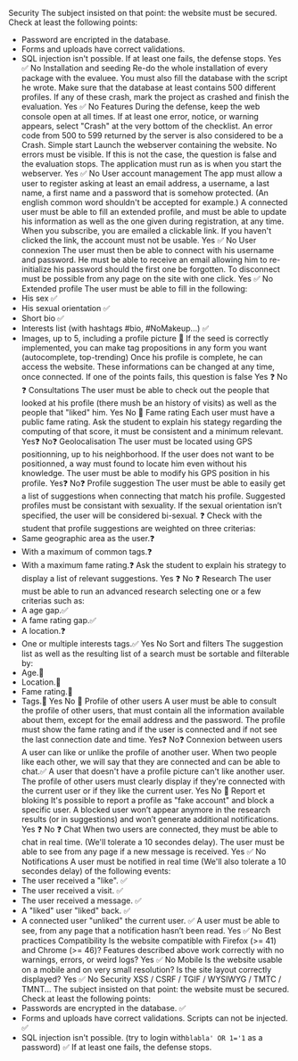 Security
The subject insisted on that point: the website must be secured.
Check at least the following points:
- Password are encripted in the database.
- Forms and uploads have correct validations.
- SQL injection isn't possible.
If at least one fails, the defense stops.
 Yes ✅
 No
Installation and seeding
Re-do the whole installation of every package with the evaluee.
You must also fill the database with the script he wrote.
Make sure that the database at least contains 500 different profiles.
If any of these crash, mark the project as crashed and finish the evaluation.
 Yes ✅
 No
Features
During the defense, keep the web console open at all times. If at least one error, notice, or warning appears, select "Crash" at the very bottom of the checklist. An error code from 500 to 599 returned by the server is also considered to be a Crash.
Simple start
Launch the webserver containing the website.
No errors must be visible.
If this is not the case, the question is false and the evaluation stops.
The application must run as is when you start the webserver.
 Yes ✅
 No
User account management
The app must allow a user to register asking at least an
email address, a username, a last name, a first name and
a password that is somehow protected. (An english common
word shouldn't be accepted for example.)
A connected user must be able to fill an extended profile,
and must be able to update his information as well as the
one given during registration, at any time.
When you subscribe, you are emailed a clickable link.
If you haven't clicked the link, the account must not be usable.
 Yes ✅
 No
User connexion
The user must then be able to connect with his username
and password. He must be able to receive an email
allowing him to re-initialize his password should
the first one be forgotten.
To disconnect must be possible from any page on the site
with one click.
 Yes ✅
 No
Extended profile
The user must be able to fill in the following:
- His sex ✅
- His sexual orientation ✅
- Short bio ✅
- Interests list (with hashtags \#bio, \#NoMakeup...) ✅
- Images, up to 5, including a profile picture 🚫
If the seed is correctly implemented,
you can make tag propositions in any form you want
(autocomplete, top-trending)
Once his profile is complete, he can access the website.
These informations can be changed at any time, once connected.
If one of the points fails, this question is false
 Yes ❓
 No ❓
Consultations
The user must be able to check out the people that looked at his
profile (there mush be an history of visits) as well as the people
that "liked" him.
 Yes 
 No 🚫
Fame rating
Each user must have a public fame rating. Ask the student to explain
his stategy regarding the computing of that score, it must be consistent
and a minimum relevant.
 Yes❓
 No❓
Geolocalisation
The user must be located using GPS positionning, up to his
neighborhood. If the user does not want to be positionned,
a way must found to locate him even without his knowledge.
The user must be able to modify his GPS position in his
profile.
 Yes❓
 No❓
Profile suggestion
The user must be able to easily get a list of suggestions when
connecting that match his profile.
Suggested profiles must be consistant with sexuality. If the
sexual orientation isn’t specified, the user will be considered
bi-sexual. ❓
Check with the student that profile suggestions are weighted on
three criterias:
- Same geographic area as the user.❓
- With a maximum of common tags.❓
- With a maximum fame rating.❓
Ask the student to explain his strategy to display a list of
relevant suggestions.
 Yes ❓
 No ❓
Research
The user must be able to run an advanced research selecting
one or a few criterias such as:
- A age gap.✅
- A fame rating gap.✅
- A location.❓
- One or multiple interests tags.✅
 Yes
 No
Sort and filters
The suggestion list as well as the resulting list of a search must be
sortable and filterable by:
- Age.🚫
- Location.🚫
- Fame rating.🚫
- Tags.🚫
 Yes
 No 🚫
Profile of other users
A user must be able to consult the profile of other users,
that must contain all the information available about them,
except for the email address and the password.
The profile must show the fame rating and if the user is
connected and if not see the last connection date and time.
 Yes❓
 No❓
Connexion between users
A user can like or unlike the profile of another user. When two people
like each other, we will say that they are connected and can be able to
chat.✅
A user that doesn't have a profile picture can't like another user.
The profile of other users must clearly display if they're connected
with the current user or if they like the current user.
 Yes
 No 🚫
Report et bloking
It's possible to report a profile as "fake account" and block a specific
user. A blocked user won’t appear anymore in the research results (or in
suggestions) and won’t generate additional notifications.
 Yes ❓
 No ❓
Chat
When two users are connected, they must be able to chat in real time.
(We'll tolerate a 10 secondes delay).
The user must be able to see from any page if a new message is received.
 Yes ✅
 No
Notifications
A user must be notified in real time (We'll also tolerate a
10 secondes delay) of the following events:
- The user received a "like". ✅
- The user received a visit. ✅
- The user received a message. ✅
- A "liked" user "liked" back. ✅
- A connected user "unliked" the current user. ✅
A user must be able to see, from any page that a notification
hasn’t been read.
 Yes ✅
 No
Best practices
Compatibility
Is the website compatible with Firefox (>= 41) and Chrome (>= 46)?
Features described above work correctly with no warnings, errors, or weird logs?
 Yes ✅
 No
Mobile
Is the website usable on a mobile and on very small resolution?
Is the site layout correctly displayed?
 Yes ✅
 No
Security
XSS / CSRF / TGIF / WYSIWYG / TMTC / TMNT...
The subject insisted on that point: the website must be secured.
Check at least the following points:
- Passwords are encrypted in the database. ✅
- Forms and uploads have correct validations. Scripts can not be injected. ✅
- SQL injection isn't possible. (try to login with`blabla' OR 1='1` as a password) ✅
If at least one fails, the defense stops.